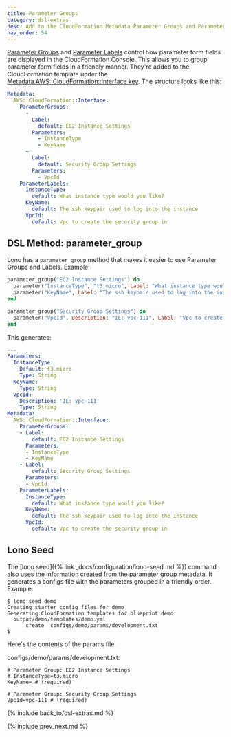 ```yaml
---
title: Parameter Groups
category: dsl-extras
desc: Add to the CloudFormation Metadata Parameter Groups and Parameter Labels.
nav_order: 54
---
```


[Parameter Groups](https://docs.aws.amazon.com/AWSCloudFormation/latest/UserGuide/aws-properties-cloudformation-interface-parametergroup.html) and [Parameter Labels](https://docs.aws.amazon.com/AWSCloudFormation/latest/UserGuide/aws-properties-cloudformation-interface-parameterlabel.html) control how parameter form fields are displayed in the CloudFormation Console. This allows you to group parameter form fields in a friendly manner.  They're added to the CloudFormation template under the [Metadata.AWS::CloudFormation::Interface key](https://docs.aws.amazon.com/AWSCloudFormation/latest/UserGuide/aws-resource-cloudformation-interface.html). The structure looks like this:


```yaml
Metadata:
  AWS::CloudFormation::Interface:
    ParameterGroups:
      -
        Label:
          default: EC2 Instance Settings
        Parameters:
          - InstanceType
          - KeyName
      -
        Label:
          default: Security Group Settings
        Parameters:
          - VpcId
    ParameterLabels:
      InstanceType:
        default: What instance type would you like?
      KeyName:
        default: The ssh keypair used to log into the instance
      VpcId:
        default: Vpc to create the security group in
```

## DSL Method: parameter_group

Lono has a `parameter_group` method that makes it easier to use Parameter Groups and Labels. Example:

```ruby
parameter_group("EC2 Instance Settings") do
  parameter("InstanceType", "t3.micro", Label: "What instance type would you like?")
  parameter("KeyName", Label: "The ssh keypair used to log into the instance")
end

parameter_group("Security Group Settings") do
  parameter("VpcId", Description: "IE: vpc-111", Label: "Vpc to create the security group in")
end
```

This generates:

```yaml
---
Parameters:
  InstanceType:
    Default: t3.micro
    Type: String
  KeyName:
    Type: String
  VpcId:
    Description: 'IE: vpc-111'
    Type: String
Metadata:
  AWS::CloudFormation::Interface:
    ParameterGroups:
    - Label:
        default: EC2 Instance Settings
      Parameters:
      - InstanceType
      - KeyName
    - Label:
        default: Security Group Settings
      Parameters:
      - VpcId
    ParameterLabels:
      InstanceType:
        default: What instance type would you like?
      KeyName:
        default: The ssh keypair used to log into the instance
      VpcId:
        default: Vpc to create the security group in
```

## Lono Seed

The [lono seed]({% link _docs/configuration/lono-seed.md %}) command also uses the information created from the parameter group metadata. It generates a configs file with the parameters grouped in a friendly order.  Example:

    $ lono seed demo
    Creating starter config files for demo
    Generating CloudFormation templates for blueprint demo:
      output/demo/templates/demo.yml
          create  configs/demo/params/development.txt
    $

Here's the contents of the params file.

configs/demo/params/development.txt:

    # Parameter Group: EC2 Instance Settings
    # InstanceType=t3.micro
    KeyName= # (required)

    # Parameter Group: Security Group Settings
    VpcId=vpc-111 # (required)

{% include back_to/dsl-extras.md %}

{% include prev_next.md %}
